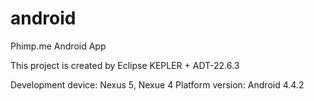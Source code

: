 android
=======

Phimp.me Android App

This project is created by Eclipse KEPLER + ADT-22.6.3

Development device: Nexus 5, Nexue 4
Platform version: Android 4.4.2
